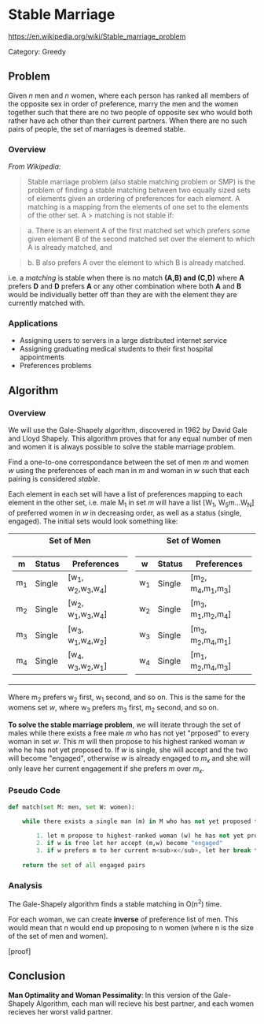 # Stable Marriage
https://en.wikipedia.org/wiki/Stable_marriage_problem

Category: Greedy

## Problem
Given _n_ men and _n_ women, where each person has ranked all members of the opposite sex in order of preference, marry the men and the women together such that there are no two people of opposite sex who would both rather have ach other than their current partners. When there are no such pairs of people, the set of marriages is deemed stable.


### Overview
_From Wikipedia:_
>Stable marriage problem (also stable matching problem or SMP)
> is the problem of finding a stable matching between two
> equally sized sets of elements given an ordering of
> preferences for each element. A matching is a mapping from
> the elements of one set to the elements of the other set. A > matching is not stable if:

> a. There is an element A of the first matched set which prefers
> some given element B of the second matched set over the
> element to which A is already matched, and

> b. B also prefers A over the element to which B is already
> matched.

i.e. a _matching_ is stable when there is no match **(A,B) and (C,D)**  where **A** prefers **D** and **D** prefers **A** or any other combination where both **A** and **B** would be individually better off than they are with the element they are currently matched with.

### Applications
* Assigning users to servers in a large distributed internet service
* Assigning graduating medical students to their first hospital appointments
* Preferences problems



## Algorithm
### Overview
We will use the Gale-Shapely algorithm, discovered in 1962 by David Gale and Lloyd Shapely. This algorithm proves that for any equal number of men and women it is always possible to solve the stable marriage problem.  

Find a one-to-one correspondance between the set of men _m_ and women _w_ using the preferences of each man in _m_ and woman in _w_ such that each pairing is considered _stable_.

Each element in each set will have a list of preferences mapping to each element in the other set, i.e. male M<sub>1</sub> in set _m_ will have a list [W<sub>1</sub>, W<sub>5</sub>m...W<sub>N</sub>] of preferred women in _w_ in decreasing order, as well as a status (single, engaged). The initial sets would look something like:

<table>
<tr><th> Set of Men </th><th> Set of Women </th></tr>
<tr><td>

| m  | Status | Preferences  |  
|----|--------|--------------|
| m<sub>1</sub> | Single | [w<sub>1</sub>, w<sub>2</sub>,w<sub>3</sub>,w<sub>4</sub>] |
| m<sub>2</sub> | Single | [w<sub>2</sub>, w<sub>1</sub>,w<sub>3</sub>,w<sub>4</sub>] |
| m<sub>3</sub> | Single | [w<sub>3</sub>, w<sub>1</sub>,w<sub>4</sub>,w<sub>2</sub>] |
| m<sub>4</sub> | Single | [w<sub>4</sub>, w<sub>3</sub>,w<sub>2</sub>,w<sub>1</sub>] | 

</td><td>

| w  | Status | Preferences  |  
|----|--------|--------------|
| w<sub>1</sub> | Single | [m<sub>2</sub>, m<sub>4</sub>,m<sub>1</sub>,m<sub>3</sub>] |
| w<sub>2</sub> | Single | [m<sub>3</sub>, m<sub>1</sub>,m<sub>2</sub>,m<sub>4</sub>] |
| w<sub>3</sub> | Single | [m<sub>3</sub>, m<sub>2</sub>,m<sub>4</sub>,m<sub>1</sub>] |
| w<sub>4</sub> | Single | [m<sub>1</sub>, m<sub>2</sub>,m<sub>4</sub>,m<sub>3</sub>] |

</td></tr>
</table>

Where m<sub>2</sub> prefers w<sub>2</sub> first, w<sub>1</sub> second, and so on. This is the same for the womens set _w_, where  w<sub>3</sub> prefers m<sub>3</sub> first, m<sub>2</sub> second, and so on.

**To solve the stable marriage problem**, we will iterate through the set of males while there exists a free male _m_ who has not yet "prposed" to every woman in set _w_. This _m_ will then propose to his highest ranked woman _w_ who he has not yet proposed to. If _w_ is single, she will accept and the two will become "engaged", otherwise _w_ is already engaged to _m<sub>x</sub>_ and she will only leave her current engagement if she prefers _m_ over _m<sub>x</sub>_.

### Pseudo Code
``` Python
def match(set M: men, set W: women):

    while there exists a single man (m) in M who has not yet proposed to every woman in W:
    
        1. let m propose to highest-ranked woman (w) he has not yet proposed to
        2. if w is free let her accept (m,w) become "engaged"
        3. if w prefers m to her current m<sub>x</sub>, let her break the engagment with m<sub>x</sub> and accept m's proposal.
        
    return the set of all engaged pairs
```

### Analysis
The Gale-Shapely algorithm finds a stable matching in O(n<sup>2</sup>) time.

For each woman, we can create **inverse** of preference list of men. This would mean that n would end up proposing to n women (where n is the size of the set of men and women).

[proof]

## Conclusion
**Man Optimality and Woman Pessimality**:
In this version of the Gale-Shapely Algorithm, each man will recieve his best partner, and each women recieves her worst valid partner.
